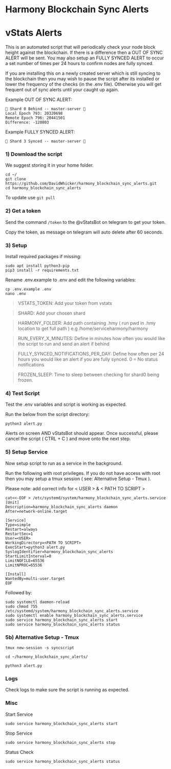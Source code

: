 # Harmony Blockchain Sync Alerts

# vStats Alerts
This is an automated script that will periodically check your node block height against the blockchain. If there is a difference then a OUT OF SYNC ALERT will be sent. You may also setup an FULLY SYNCED ALERT to occur a set number of times per 24 hours to confirm nodes are fully synced.

If you are installing this on a newly created server which is still syncing to the blockchain then you may wish to pause the script after its installed or lower the frequency of the checks (in the .env file). Otherwise you will get frequent out of sync alerts until your caught up again. 

Example OUT OF SYNC ALERT:
```
🚨 Shard 0 Behind -- master-server 🚨
Local Epoch 793: 20320698
Remote Epoch 796: 20441501
Difference: -120803
```

Example FULLY SYNCED ALERT:
```
🔶 Shard 3 Synced -- master-server 🔶
```

### 1) Download the script
We suggest storing it in your home folder.

```
cd ~/
git clone https://github.com/DavidWhicker/harmony_blockchain_sync_alerts.git
cd harmony_blockchain_sync_alerts
```
To update use `git pull`

### 2) Get a token
Send the command `/token` to the @vStatsBot on telegram to get your token.

Copy the token, as message on telegram will auto delete after 60 seconds.

### 3) Setup 
Install required packages if missing:

<!-- `sudo apt update && sudo apt upgrade -y` -->
```
sudo apt install python3-pip
pip3 install -r requirements.txt
```
Rename .env.example to .env and edit the following variables:
```
cp .env.example .env
nano .env
```
> VSTATS_TOKEN: Add your token from vstats 

> SHARD: Add your chosen shard

> HARMONY_FOLDER: Add path containing .hmy ( run pwd in .hmy location to get full path ) e.g /home/serviceharmony/harmony

> RUN_EVERY_X_MINUTES: Define in minutes how often you would like the script to run and send an alert if behind

> FULLY_SYNCED_NOTIFICATIONS_PER_DAY: Define how often per 24 hours you would like an alert if you are fully synced. 0 = No status notifications

> FROZEN_SLEEP: Time to sleep between checking for shard0 being frozen.


### 4) Test Script 
Test the .env variables and script is working as expected. 

Run the below from the script directory:

```
python3 alert.py
```

Alerts on screen AND vStatsBot should appear. Once successful, please cancel the script ( CTRL + C ) and move onto the next step.

### 5) Setup Service
Now setup script to run as a service in the background. 

Run the following with root privileges. If you do not have access with root then you may setup a tmux session ( see: Alternative Setup - Tmux ).

Please note: add correct info for < USER > & < PATH TO SCRIPT >

```
cat<<-EOF > /etc/systemd/system/harmony_blockchain_sync_alerts.service
[Unit]
Description=harmony_blockchain_sync_alerts daemon
After=network-online.target

[Service]
Type=simple
Restart=always
RestartSec=1
User=<USER>
WorkingDirectory=<PATH TO SCRIPT>
ExecStart=python3 alert.py
SyslogIdentifier=harmony_blockchain_sync_alerts
StartLimitInterval=0
LimitNOFILE=65536
LimitNPROC=65536

[Install]
WantedBy=multi-user.target
EOF
```
Followed by:

```
sudo systemctl daemon-reload
sudo chmod 755 /etc/systemd/system/harmony_blockchain_sync_alerts.service
sudo systemctl enable harmony_blockchain_sync_alerts.service
sudo service harmony_blockchain_sync_alerts start
sudo service harmony_blockchain_sync_alerts status
```

### 5b) Alternative Setup - Tmux

`tmux new-session -s syncscript`

`cd ~/harmony_blockchain_sync_alerts/`

`python3 alert.py`


### Logs
Check logs to make sure the script is running as expected. 

### Misc
Start Service
```
sudo service harmony_blockchain_sync_alerts start
```

Stop Service
```
sudo service harmony_blockchain_sync_alerts stop
```

Status Check
```
sudo service harmony_blockchain_sync_alerts status
```
